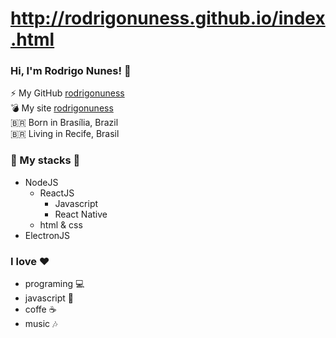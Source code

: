 # http://rodrigonuness.github.io/index.html

### Hi, I'm Rodrigo Nunes!  💜

⚡ My GitHub [rodrigonuness](https://github.com/rodrigonuness) <br>
💣 My site [rodrigonuness](https://rodrigonuness.github.io/index.html) <br>
🇧🇷 Born in Brasília, Brazil <br>
🇧🇷 Living in Recife, Brasil

### 🚀 My stacks 💙
  - NodeJS
      - ReactJS
          - Javascript
          - React Native  
       - html & css 
   - ElectronJS 
  

### I love ❤️
- programing 💻
- javascript 💛
- coffe ☕
- music 🎶
